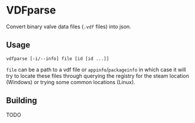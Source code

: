 # VDFparse

Convert binary valve data files (`.vdf` files) into json.

## Usage
`vdfparse [-i/--info] file [id [id ...]]`

`file` can be a path to a vdf file or `appinfo`/`packageinfo`
in which case it will try to locate these files through
querying the registry for the steam location (Windows)
or trying some common locations (Linux).

## Building
TODO
